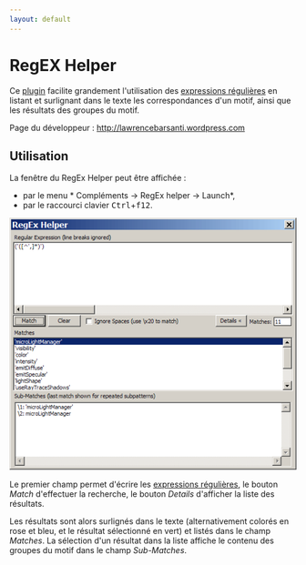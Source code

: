 ```yaml
---
layout: default
---
```

# RegEX Helper

Ce [plugin](../plugins.md) facilite grandement l'utilisation des [expressions régulières](expressions-regulieres.md) en listant et surlignant dans le texte les correspondances d'un motif, ainsi que les résultats des groupes du motif.

Page du développeur : http://lawrencebarsanti.wordpress.com

## Utilisation

La fenêtre du RegEx Helper peut être affichée :

  - par le menu * Compléments -> RegEx helper -> Launch*,
  - par le raccourci clavier <kbd>Ctrl</kbd>+<kbd>f12</kbd>.

![Fenêtre du RegEx Helper](/images/notepadpp_regexhelper_panel.png)

Le premier champ permet d'écrire les [expressions régulières](expressions-regulieres.md), le bouton *Match* d'effectuer la recherche, le bouton *Details* d'afficher la liste des résultats.

Les résultats sont alors surlignés dans le texte (alternativement colorés en rose et bleu, et le résultat sélectionné en vert) et listés dans le champ *Matches*. La sélection d'un résultat dans la liste affiche le contenu des groupes du motif dans le champ *Sub-Matches*.

